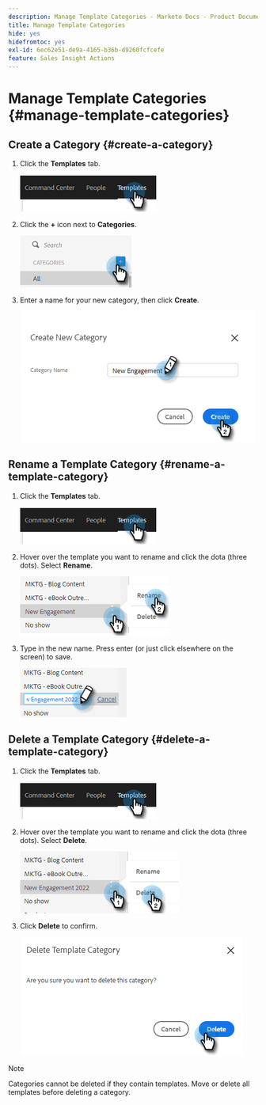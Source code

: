 ```yaml
---
description: Manage Template Categories - Marketo Docs - Product Documentation
title: Manage Template Categories
hide: yes
hidefromtoc: yes
exl-id: 6ec62e51-de9a-4165-b36b-d9260fcfcefe
feature: Sales Insight Actions
---
```

# Manage Template Categories {#manage-template-categories}

## Create a Category {#create-a-category}

1. Click the **Templates** tab.

   ![](assets/manage-template-categories-1.png)

1. Click the **+** icon next to **Categories**.

   ![](assets/manage-template-categories-2.png)

1. Enter a name for your new category, then click **Create**.

   ![](assets/manage-template-categories-3.png)

## Rename a Template Category {#rename-a-template-category}

1. Click the **Templates** tab.

   ![](assets/manage-template-categories-4.png)

1. Hover over the template you want to rename and click the dota (three dots). Select **Rename**.

   ![](assets/manage-template-categories-5.png)

1. Type in the new name. Press enter (or just click elsewhere on the screen) to save.

   ![](assets/manage-template-categories-6.png)

## Delete a Template Category {#delete-a-template-category}

1. Click the **Templates** tab.

   ![](assets/manage-template-categories-7.png)

1. Hover over the template you want to rename and click the dota (three dots). Select **Delete**.

   ![](assets/manage-template-categories-8.png)

1. Click **Delete** to confirm.

   ![](assets/manage-template-categories-9.png)

>[!NOTE]
>
>Categories cannot be deleted if they contain templates. Move or delete all templates before deleting a category.
